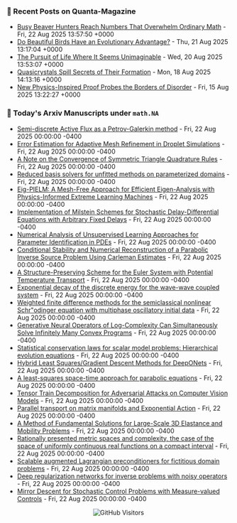 ### 📝 Recent Posts on Quanta-Magazine
<!-- quanta starts -->
* <a href="https://www.quantamagazine.org/busy-beaver-hunters-reach-numbers-that-overwhelm-ordinary-math-20250822/">Busy Beaver Hunters Reach Numbers That Overwhelm Ordinary Math</a> - Fri, 22 Aug 2025 13:57:50 +0000
* <a href="https://www.quantamagazine.org/do-beautiful-birds-have-an-evolutionary-advantage-20250821/">Do Beautiful Birds Have an Evolutionary Advantage?</a> - Thu, 21 Aug 2025 13:17:04 +0000
* <a href="https://www.quantamagazine.org/the-pursuit-of-life-where-it-seems-unimaginable-20250820/">The Pursuit of Life Where It Seems Unimaginable</a> - Wed, 20 Aug 2025 13:53:07 +0000
* <a href="https://www.quantamagazine.org/quasicrystals-spill-secrets-of-their-formation-20250818/">Quasicrystals Spill Secrets of Their Formation</a> - Mon, 18 Aug 2025 14:13:16 +0000
* <a href="https://www.quantamagazine.org/new-physics-inspired-proof-probes-the-borders-of-disorder-20250815/">New Physics-Inspired Proof Probes the Borders of Disorder</a> - Fri, 15 Aug 2025 13:22:27 +0000
<!-- quanta ends -->


### 📝 Today's Arxiv Manuscripts under ``math.NA``
<!-- arxiv-math-na starts -->
* <a href="https://arxiv.org/abs/2508.15017">Semi-discrete Active Flux as a Petrov-Galerkin method</a> - Fri, 22 Aug 2025 00:00:00 -0400
* <a href="https://arxiv.org/abs/2508.15081">Error Estimation for Adaptive Mesh Refinement in Droplet Simulations</a> - Fri, 22 Aug 2025 00:00:00 -0400
* <a href="https://arxiv.org/abs/2508.15133">A Note on the Convergence of Symmetric Triangle Quadrature Rules</a> - Fri, 22 Aug 2025 00:00:00 -0400
* <a href="https://arxiv.org/abs/2508.15320">Reduced basis solvers for unfitted methods on parameterized domains</a> - Fri, 22 Aug 2025 00:00:00 -0400
* <a href="https://arxiv.org/abs/2508.15343">Eig-PIELM: A Mesh-Free Approach for Efficient Eigen-Analysis with Physics-Informed Extreme Learning Machines</a> - Fri, 22 Aug 2025 00:00:00 -0400
* <a href="https://arxiv.org/abs/2508.15365">Implementation of Milstein Schemes for Stochastic Delay-Differential Equations with Arbitrary Fixed Delays</a> - Fri, 22 Aug 2025 00:00:00 -0400
* <a href="https://arxiv.org/abs/2508.15381">Numerical Analysis of Unsupervised Learning Approaches for Parameter Identification in PDEs</a> - Fri, 22 Aug 2025 00:00:00 -0400
* <a href="https://arxiv.org/abs/2508.15406">Conditional Stability and Numerical Reconstruction of a Parabolic Inverse Source Problem Using Carleman Estimates</a> - Fri, 22 Aug 2025 00:00:00 -0400
* <a href="https://arxiv.org/abs/2508.15416">A Structure-Preserving Scheme for the Euler System with Potential Temperature Transport</a> - Fri, 22 Aug 2025 00:00:00 -0400
* <a href="https://arxiv.org/abs/2508.15514">Exponential decay of the discrete energy for the wave-wave coupled system</a> - Fri, 22 Aug 2025 00:00:00 -0400
* <a href="https://arxiv.org/abs/2508.15683">Weighted finite difference methods for the semiclassical nonlinear Schr"odinger equation with multiphase oscillatory initial data</a> - Fri, 22 Aug 2025 00:00:00 -0400
* <a href="https://arxiv.org/abs/2508.14995">Generative Neural Operators of Log-Complexity Can Simultaneously Solve Infinitely Many Convex Programs</a> - Fri, 22 Aug 2025 00:00:00 -0400
* <a href="https://arxiv.org/abs/2508.15359">Statistical conservation laws for scalar model problems: Hierarchical evolution equations</a> - Fri, 22 Aug 2025 00:00:00 -0400
* <a href="https://arxiv.org/abs/2508.15394">Hybrid Least Squares/Gradient Descent Methods for DeepONets</a> - Fri, 22 Aug 2025 00:00:00 -0400
* <a href="https://arxiv.org/abs/2305.03402">A least-squares space-time approach for parabolic equations</a> - Fri, 22 Aug 2025 00:00:00 -0400
* <a href="https://arxiv.org/abs/2312.12556">Tensor Train Decomposition for Adversarial Attacks on Computer Vision Models</a> - Fri, 22 Aug 2025 00:00:00 -0400
* <a href="https://arxiv.org/abs/2408.06054">Parallel transport on matrix manifolds and Exponential Action</a> - Fri, 22 Aug 2025 00:00:00 -0400
* <a href="https://arxiv.org/abs/2409.04215">A Method of Fundamental Solutions for Large-Scale 3D Elastance and Mobility Problems</a> - Fri, 22 Aug 2025 00:00:00 -0400
* <a href="https://arxiv.org/abs/2502.13768">Rationally presented metric spaces and complexity, the case of the space of uniformly continuous real functions on a compact interval</a> - Fri, 22 Aug 2025 00:00:00 -0400
* <a href="https://arxiv.org/abs/2504.11339">Scalable augmented Lagrangian preconditioners for fictitious domain problems</a> - Fri, 22 Aug 2025 00:00:00 -0400
* <a href="https://arxiv.org/abs/2506.07008">Deep regularization networks for inverse problems with noisy operators</a> - Fri, 22 Aug 2025 00:00:00 -0400
* <a href="https://arxiv.org/abs/2401.01198">Mirror Descent for Stochastic Control Problems with Measure-valued Controls</a> - Fri, 22 Aug 2025 00:00:00 -0400
<!-- arxiv-math-na ends -->

<div align="center">
  
![GitHub Visitors](https://api.visitorbadge.io/api/visitors?path=https%3A%2F%2Fgithub.com%2Flowrank&label=profile%20views&labelColor=%231e1e2e&countColor=%23cba6f7)



</div>
